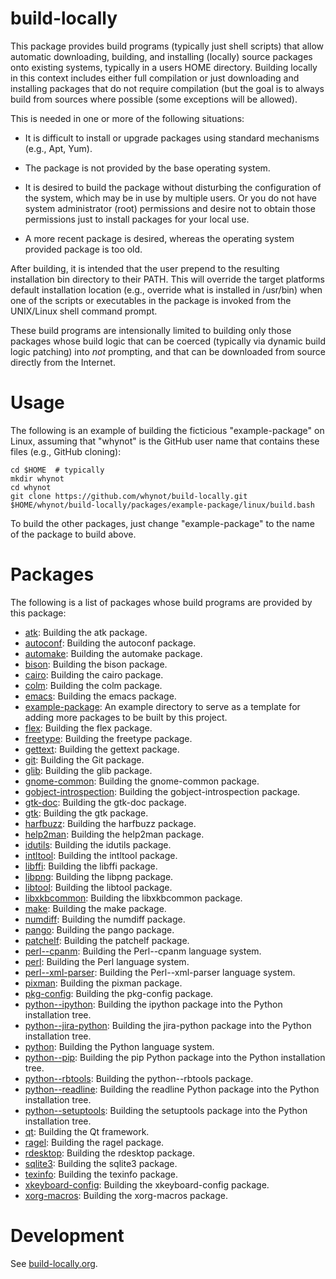 build-locally
=============

This package provides build programs (typically just shell scripts)
that allow automatic downloading, building, and installing (locally)
source packages onto existing systems, typically in a users HOME
directory. Building locally in this context includes either full
compilation or just downloading and installing packages that do not
require compilation (but the goal is to always build from sources
where possible (some exceptions will be allowed).

This is needed in one or more of the following situations:

- It is difficult to install or upgrade packages using standard
  mechanisms (e.g., Apt, Yum).

- The package is not provided by the base operating system.

- It is desired to build the package without disturbing the
  configuration of the system, which may be in use by multiple
  users. Or you do not have system administrator (root) permissions
  and desire not to obtain those permissions just to install packages
  for your local use.

- A more recent package is desired, whereas the operating system
  provided package is too old.

After building, it is intended that the user prepend to the resulting
installation bin directory to their PATH. This will override the
target platforms default installation location (e.g., override what is
installed in /usr/bin) when one of the scripts or executables in the
package is invoked from the UNIX/Linux shell command prompt.

These build programs are intensionally limited to building only those
packages whose build logic that can be coerced (typically via dynamic
build logic patching) into *not* prompting, and that can be downloaded
from source directly from the Internet.


Usage
=====

The following is an example of building the ficticious
"example-package" on Linux, assuming that "whynot" is the GitHub user
name that contains these files (e.g., GitHub cloning):

    cd $HOME  # typically
    mkdir whynot
    cd whynot
    git clone https://github.com/whynot/build-locally.git
    $HOME/whynot/build-locally/packages/example-package/linux/build.bash

To build the other packages, just change "example-package" to the name of
the package to build above.

Packages
========

The following is a list of packages whose build programs are provided by this package:

* [atk](packages/atk/README.md): Building the atk package.
* [autoconf](packages/autoconf/README.md): Building the autoconf package.
* [automake](packages/automake/README.md): Building the automake package.
* [bison](packages/bison/README.md): Building the bison package.
* [cairo](packages/cairo/README.md): Building the cairo package.
* [colm](packages/colm/README.md): Building the colm package.
* [emacs](packages/emacs/README.md): Building the emacs package.
* [example-package](packages/example-package/README.md): An example directory to serve as a template for adding more packages to be built by this project.
* [flex](packages/flex/README.md): Building the flex package.
* [freetype](packages/freetype/README.md): Building the freetype package.
* [gettext](packages/gettext/README.md): Building the gettext package.
* [git](packages/git/README.md): Building the Git package.
* [glib](packages/glib/README.md): Building the glib package.
* [gnome-common](packages/gnome-common/README.md): Building the gnome-common package.
* [gobject-introspection](packages/gobject-introspection/README.md): Building the gobject-introspection package.
* [gtk-doc](packages/gtk-doc/README.md): Building the gtk-doc package.
* [gtk](packages/gtk/README.md): Building the gtk package.
* [harfbuzz](packages/harfbuzz/README.md): Building the harfbuzz package.
* [help2man](packages/help2man/README.md): Building the help2man package.
* [idutils](packages/idutils/README.md): Building the idutils package.
* [intltool](packages/intltool/README.md): Building the intltool package.
* [libffi](packages/libffi/README.md): Building the libffi package.
* [libpng](packages/libpng/README.md): Building the libpng package.
* [libtool](packages/libtool/README.md): Building the libtool package.
* [libxkbcommon](packages/libxkbcommon/README.md): Building the libxkbcommon package.
* [make](packages/make/README.md): Building the make package.
* [numdiff](packages/numdiff/README.md): Building the numdiff package.
* [pango](packages/pango/README.md): Building the pango package.
* [patchelf](packages/patchelf/README.md): Building the patchelf package.
* [perl--cpanm](packages/perl--cpanm/README.md): Building the Perl--cpanm language system.
* [perl](packages/perl/README.md): Building the Perl language system.
* [perl--xml-parser](packages/perl--xml-parser/README.md): Building the Perl--xml-parser language system.
* [pixman](packages/pixman/README.md): Building the pixman package.
* [pkg-config](packages/pkg-config/README.md): Building the pkg-config package.
* [python--ipython](packages/python--ipython/README.md): Building the ipython package into the Python installation tree.
* [python--jira-python](packages/python--jira-python/README.md): Building the jira-python package into the Python installation tree.
* [python](packages/python/README.md): Building the Python language system.
* [python--pip](packages/python--pip/README.md): Building the pip Python package into the Python installation tree.
* [python--rbtools](packages/python--rbtools/README.md): Building the python--rbtools package.
* [python--readline](packages/python--readline/README.md): Building the readline Python package into the Python installation tree.
* [python--setuptools](packages/python--setuptools/README.md): Building the setuptools package into the Python installation tree.
* [qt](packages/qt/README.md): Building the Qt framework.
* [ragel](packages/ragel/README.md): Building the ragel package.
* [rdesktop](packages/rdesktop/README.md): Building the rdesktop package.
* [sqlite3](packages/sqlite3/README.md): Building the sqlite3 package.
* [texinfo](packages/texinfo/README.md): Building the texinfo package.
* [xkeyboard-config](packages/xkeyboard-config/README.md): Building the xkeyboard-config package.
* [xorg-macros](packages/xorg-macros/README.md): Building the xorg-macros package.


Development
===========

See [build-locally.org](build-locally.org).
